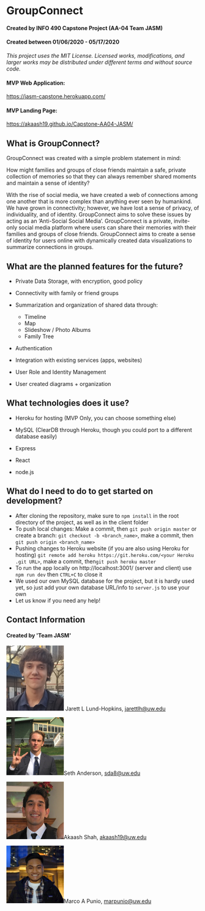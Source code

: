 # GroupConnect

#### Created by INFO 490 Capstone Project (AA-04 Team JASM)

#### Created between 01/06/2020 - 05/17/2020

*This project uses the MIT License. Licensed works, modifications, and larger works may be distributed under different terms and without source code.*

#### MVP Web Application:

<https://jasm-capstone.herokuapp.com/>

#### MVP Landing Page:

<https://akaash19.github.io/Capstone-AA04-JASM/>



## What is GroupConnect?

GroupConnect was created with a simple problem statement in mind:

How might families and groups of close friends maintain a safe, private collection of memories so that they can always remember shared moments and maintain a sense of identity?

With the rise of social media, we have created a web of connections among one another that is more complex than anything ever seen by humankind. We have grown in connectivity; however, we have lost a sense of privacy, of individuality, and of identity. GroupConnect aims to solve these issues by acting as an ‘Anti-Social Social Media’. GroupConnect is a private, invite-only social media platform where users can share their memories with their families and groups of close friends. GroupConnect aims to create a sense of identity for users online with dynamically created data visualizations to summarize connections in groups.



## What are the planned features for the future?

- Private Data Storage, with encryption, good policy

- Connectivity with family or friend groups

- Summarization and organization of shared data through:

  - Timeline
  - Map
  - Slideshow / Photo Albums
  - Family Tree

- Authentication

- Integration with existing services (apps, websites)

- User Role and Identity Management

- User created diagrams + organization

  

## What technologies does it use?

- Heroku for hosting (MVP Only, you can choose something else)

- MySQL (ClearDB through Heroku, though you could port to a different database easily)

- Express

- React

- node.js

  

## What do I need to do to get started on development?

- After cloning the repository, make sure to `npm install` in the root directory of the project, as well as in the client folder
- To push local changes: Make a commit, then `git push origin master`
  or create a branch: `git checkout -b <branch_name>`, make a commit, then `git push origin <branch_name>`
- Pushing changes to Heroku website (if you are also using Heroku for hosting)
  `git remote add heroku https://git.heroku.com/<your Heroku .git URL>`, make a commit, then`git push heroku master`
- To run the app locally on http://localhost:3001/ (server and client) use `npm run dev` then `CTRL+C` to close it
- We used our own MySQL database for the project, but it is hardly used yet, so just add your own database URL/info to `server.js` to use your own
- Let us know if you need any help!

## Contact Information

#### Created by 'Team JASM'

![](./README-assets/jarett.png) Jarett L Lund-Hopkins, jarettlh@uw.edu

![](./README-assets/seth.png)Seth Anderson, sda8@uw.edu

![](./README-assets/akaash.png)Akaash Shah, akaash19@uw.edu

![](./README-assets/marco.png)Marco A Punio, marpunio@uw.edu


